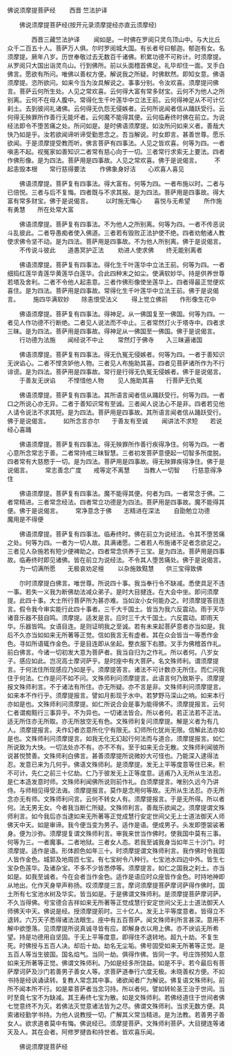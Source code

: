   佛说须摩提菩萨经
　　西晋 竺法护译




　　佛说须摩提菩萨经(按开元录须摩提经亦直云须摩经)

　　　　西晋三藏竺法护译
　　闻如是。一时佛在罗阅只灵鸟顶山中。与大比丘众千二百五十人。菩萨万人俱。尔时罗阅城大国。有长者号曰郁迦。郁迦有女。名须摩提。厥年八岁。历世奉敬过去无数百千诸佛。积累功德不可称计。时须摩提。从罗阅只大国出诣灵鸟山。行到佛所。前以头面稽首佛足。礼毕却住一面。叉手白佛言。愿欲有所问。唯佛以善权方便。解说我之所疑。时佛默然。即知女意。佛语须摩提。恣所欲问。如来今当为汝具解说之。事事分别。令汝欢喜。须摩提问佛言。菩萨云何所生处。人见之常欢喜。云何得大富有常多财宝。云何不为他人之所别离。云何不在母人腹中。常得化生千叶莲华中立法王前。云何得神足从不可计亿刹土。去到彼间礼诸佛。云何得无仇怨无侵嫉者。云何所说闻者信从踊跃受行。云何得无殃罪所作善行无能坏者。云何魔不能得其便。云何临寿终时佛在前立。为说经法即令不堕苦痛之处。所问如是。是时佛语须摩提。如汝所问如来义者。善哉大快乃如是乎。汝若欲闻谛听谛受勤思念之。吾当解说。时女即言。甚善世尊。愿乐欲闻。于是须摩提受教而听。佛言菩萨有四事法。人见之皆欢喜。何等为四。一者嗔恚不起。视冤家如善知识二者常有慈心向于一切。三者常行求索无上要法。四者作佛形像。是为四法。菩萨用是四事故。人见之常欢喜。佛于是说偈言。
　　不起恚毁本根　　常行慈得要法
　　作佛象身好洁　　心欢喜人喜见

　　佛语须摩提。菩萨复有四事法。得大富有。何等为四。一者布施以时。二者与已倍悦。三者与后不复悔。四者既与不求其报。是为四法。菩萨用是四事故。得大富有常多财宝。佛于是说偈言。
　　以时施无悔心　　喜悦与无希望
　　所作施有勇慧　　所在处常大富

　　佛语须摩提。菩萨复有四事法。不为他人之所别离。何等为四。一者不传恶说斗乱彼此。二者导愚痴者使入佛道。三者若有毁败正法护使不绝。四者劝勉诸人教使求佛令坚不动。是为四法。菩萨用是四事故。不为他人所别离。佛于是说偈言。
　　不传说斗彼此　　道愚冥护正法
　　劝进人使求佛　　终无能别离者

　　佛语须摩提。菩萨复有四事法。得化生千叶莲华中立法王前。何等为四。一者细捣红莲华青莲华黄莲华白莲华。合此四种末之如尘。使满软妙华。持是供养世尊若塔及舍利。二者不令他人起恚意。三者作佛形像使坐莲华上。四者得最正觉便欢喜住。是为四法。菩萨用是四事故。常得化生千叶莲华中立法王前。佛于是说偈言。
　　施四华满软妙　　除恚恨受法义
　　得上觉立佛前　　作形像生花中

　　佛语须摩提。菩萨复有四事法。得神足。从一佛国复至一佛国。何等为四。一者见人作功德不行断绝。二者见人说法而不中止。三者常然灯火于塔寺中。四者求三昧。是为四法。菩萨用是四事故。得神足从一佛国至一佛国。佛于是说偈言。
　　行功德为法施　　闻经说不中止
　　常然灯于佛寺　　入三昧遍诸国

　　佛语须摩提。菩萨复有四事法。得无仇冤无侵嫉者。何等为四。一者于善知识无谀谄心。二者不悭贪妒他人物。三者见人布施助其喜。四者见菩萨诸所作为不行诽谤。是为四法。菩萨用是四事故。常行是行得无仇冤无侵嫉者。佛于是说偈言。
　　于善友无谀谄　　不悭惜他人物
　　见人施助其喜　　行菩萨无仇冤

　　佛语须摩提。菩萨复有四事法。其所语言闻者信从踊跃受行。何等为四。一者口之所说心亦无异。二者于善知识常有至诚。三者闻人说法心不是非。四者若见他人请令说法不求其短。是为四法。菩萨用是四事故。其所语言闻者信从踊跃受行。佛于是说偈言。
　　如所念言亦尔　　于善友有至诚
　　闻讲法不求短　　若说经心喜踊

　　佛语须摩提。菩萨复有四事法。得无殃罪所作善行疾得净住。何等为四。一者心意所念常志于善。二者常持戒三昧智慧。三者初发菩萨意便起一切智多所度脱。四者常有大慈愍于一切。是为四法。菩萨用是四事故。得无殃罪疾得净住。佛于是说偈言。
　　常志善念广度　　戒等定不离慧
　　当教人一切智　　行慈意得净住

　　佛语须摩提。菩萨复有四事法。魔不能得其便。何者为四。一者常念于佛。二者常精进。三者常念经法。四者常立功德是为四法。菩萨用是四事故。魔不能得其便。佛于是说偈言。
　　常净意念于佛　　志精进在深法
　　自勖勉立功德　　魔用是不得便

　　佛语须摩提。菩萨复有四事法。临寿终时。佛在前立为说经法。令其不堕苦痛之处。何等为四。一者为一切人故。具满诸愿。二者若人布施诸不足者念欲足之。三者见人杂施若有短少便裨助之。四者常念供养于三宝。是为四法。菩萨用是四事故。临寿终时即见诸佛。皆在前立为说经法。不令其人堕苦痛处。佛于是说偈言。
　　为一切满所愿　　无极哀劝足檀
　　以杂施致黠慧　　供三宝得致佛

　　尔时须摩提白佛言。唯世尊。所说四十事。我当奉行令不缺减。悉使具足不违一事。若失一义我为断佛劫法减众弟子。是时大目揵连。在大会中坐。即问须摩提。此四十事。大士所行菩萨所为甚亦难。当如汝小女何能办之。时须摩提答目连言。假令我今审实能行此四十事者。三千大千国土。皆当为我六反震动。雨于天华诸音乐器不鼓自鸣。须摩提。适发是言。应时三千大千国土。六反震动。即雨天华。乐器皆鸣。女语目连。是则证明我之至诚。若有未来起菩萨意者亦当如是。我后不久亦当如如来无所著等正觉。信如我言无有虚者。其在众会皆当一等悉作金色。寻如所语辄作金色。于是目连即从坐起。整衣服下右膝。叉手为佛稽首作礼。前白佛言。今诸一切初发大意为菩萨者。我当自归为之作礼。所以者何。八岁女子。感应如此。岂况高士摩诃萨乎。是时座中有大菩萨。名文殊师利。谓须摩提言。于何法住所现感应乃如是乎。须摩提答言。诸法不可计数亦无所住。而仁问我住于何法。仁作是问不如不问。文殊师利问须摩提言。此语言何乃致斯乎。须摩提报文殊师利言。不于诸法有所住。亦无所疑。亦不言是非。文殊师利问须摩提言。如来本不作行乎。须摩提报言。譬如月影现于水中。若梦野马深山之响。如来本行亦如是也。文殊师利问须摩提。如仁所说合会是事为能得佛不。须摩提报言。云何仁者谓痴黠行三事异乎。不为异也。一切诸法皆合。所以者何。若正法若不正法。适无所住亦无所取。亦无所放空无有色。文殊师利复问须摩提。解是义者为有几人。须摩提报言。夫作幻者恣意所化宁有限无。幻师所化犹尚无限。信解此法亦如是也。文殊师利问须摩提言。如我无化无幻起行何法而与道合。须摩提报言。如仁所说致为大快。一切法处亦不有。亦不不有。至于如来无合无散。文殊师利闻彼所说甚悦赞善。文殊师利白佛言。甚善须摩提所说微妙大可怪也。乃能深入逮得法忍。发意已来为几何乎。佛语文殊师利。是须摩提。发无上平等度意等住已来。积不可计。先仁之前三十亿劫。仁乃于彼发无上正等度意。适甫乃入无所从生法忍。是仁本造发意时师。文殊师利闻佛所说则前作礼。白须摩提言。唯别久远今乃讲侍。与师相见得受法诲。须摩提报言。莫作是念用何等故。无所从生法忍。亦无所念亦无有师。文殊师利问言。云何不转女人有。须摩提报言。于是无所得。所以者何。法无男无女。今者我当断仁所疑。文殊师利言。善哉乐欲闻之。须摩提谓文殊师利言。如今我后亦当逮如来无所著等正觉成慧行安定世间父无上士道法御天人师佛天中天。如是审谛。我今便当变为男子。适作是语。便成男子。头发即堕袈裟著身。便为沙弥。须摩提复谓文殊师利言。审我来世当作佛时。使我国中莫有三事。何等为三。一者魔事。二者地狱。三者女人态。若我至诚我身当如年三十沙门。时须摩提。适作是语。形体颜色如年三十。时须摩提谓文殊师利言。我作佛时令我国人皆作金色。城郭及地周匝七宝。有七宝树令八种行。七宝池水四边中外。皆生七宝杂色莲华。及诸杂宝。不多不少皆悉停等。须摩提言。如仁之国我之刹土。亦当如是。如我至诚者。今在会者当作金色。适作是语应时众座皆作金色。时持地神即从地出。化作天身举声称扬。叹须摩提三言。摩诃须摩提菩萨摩诃萨得作佛时。国土所有七宝池水树及华实。皆当如是。于是佛谓文殊师利。是须摩提菩萨摩诃萨。不久当得佛。号宝德合吉祥如来无所著等正觉成慧行安定世间父无上士道法御天人师佛天中天。佛说是经。授须摩提莂时。三十亿人。发无上平等度意者。皆得立不退转。六万天子悉得诸法法眼生。座中有五百菩萨。闻文殊师利所言甚深。意用不解中欲堕落。见须摩提所说真诚寻皆有应。即解身衣以用上佛。亦不谀谄无所希望。持是功德用自坚固。于无上平等度意。即得住不退转地。超九十劫。不复生死。时佛授与五百人决。却后十劫。劫名无尘垢。佛号固受如来无所著等正觉。是五百人等当生彼国。国名焰气。当同一劫。俱得作佛。皆同一字。号庄饰预知人意如来无所著等正觉。佛谓文殊师利。乃如是经多所饶益。如是不乎。若今最后有菩萨摩诃萨及沙门若善男子善女人等。求菩萨道奉行六度无极。未晓善权方便。不如书持是经讽诵读转。复教人常念其中事。诸欲闻者广为解说。佛复语文殊师利。前所不闻本所不行。如是辈菩萨者当念习持。所以者何。譬如转轮圣王治于世间。当时至竟七宝不为缺减。其王寿终七宝为散。如是文殊师利。若佛经道住于世间者佛七觉意终不为灭。若佛法灭觉意诸法皆为之尽。佛谓文殊师利。当求无数方便。具索诸经勤学书持。为他人说教授一切。广解其义常当精进。是为法教。若善男子善女人。欲求道者莫中有悔。佛说经已。须摩提菩萨。文殊师利菩萨。大目揵连等诸天及人。其在会者。阿修罗揵沓和持世者。皆欢喜乐闻。

　　佛说须摩提菩萨经



